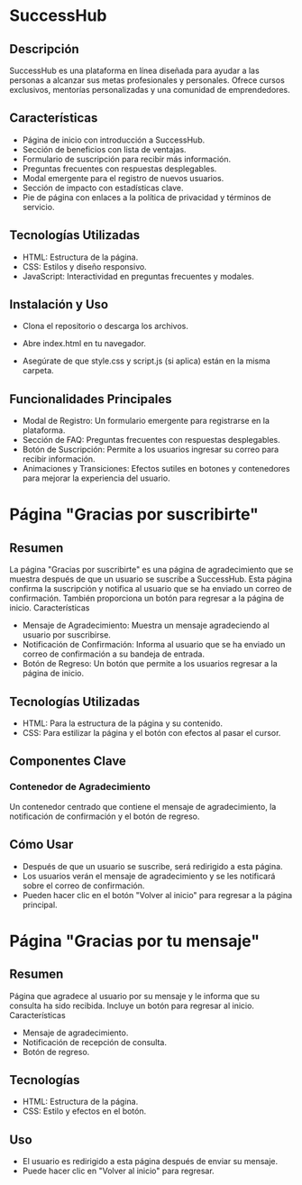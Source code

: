 # SuccessHub

## Descripción

SuccessHub es una plataforma en línea diseñada para ayudar a las personas a alcanzar sus metas profesionales y personales. Ofrece cursos exclusivos, mentorías personalizadas y una comunidad de emprendedores.

 ## Características

- Página de inicio con introducción a SuccessHub.
- Sección de beneficios con lista de ventajas.
- Formulario de suscripción para recibir más información.
- Preguntas frecuentes con respuestas desplegables.
- Modal emergente para el registro de nuevos usuarios.
- Sección de impacto con estadísticas clave.
- Pie de página con enlaces a la política de privacidad y términos de servicio.

## Tecnologías Utilizadas

- HTML: Estructura de la página.
- CSS: Estilos y diseño responsivo.
- JavaScript: Interactividad en preguntas frecuentes y modales.

## Instalación y Uso

- Clona el repositorio o descarga los archivos.

- Abre index.html en tu navegador.

- Asegúrate de que style.css y script.js (si aplica) están en la misma carpeta.

## Funcionalidades Principales

- Modal de Registro: Un formulario emergente para registrarse en la plataforma.
- Sección de FAQ: Preguntas frecuentes con respuestas desplegables.
- Botón de Suscripción: Permite a los usuarios ingresar su correo para recibir información.
- Animaciones y Transiciones: Efectos sutiles en botones y contenedores para mejorar la experiencia del usuario.

# Página "Gracias por suscribirte"
## Resumen

La página "Gracias por suscribirte" es una página de agradecimiento que se muestra después de que un usuario se suscribe a SuccessHub. Esta página confirma la suscripción y notifica al usuario que se ha enviado un correo de confirmación. También proporciona un botón para regresar a la página de inicio.
Características

- Mensaje de Agradecimiento: Muestra un mensaje agradeciendo al usuario por suscribirse.
- Notificación de Confirmación: Informa al usuario que se ha enviado un correo de confirmación a su bandeja de entrada.
- Botón de Regreso: Un botón que permite a los usuarios regresar a la página de inicio.

## Tecnologías Utilizadas

- HTML: Para la estructura de la página y su contenido.
- CSS: Para estilizar la página y el botón con efectos al pasar el cursor.

## Componentes Clave

### Contenedor de Agradecimiento

Un contenedor centrado que contiene el mensaje de agradecimiento, la notificación de confirmación y el botón de regreso.

## Cómo Usar

- Después de que un usuario se suscribe, será redirigido a esta página.
- Los usuarios verán el mensaje de agradecimiento y se les notificará sobre el correo de confirmación.
- Pueden hacer clic en el botón "Volver al inicio" para regresar a la página principal.

# Página "Gracias por tu mensaje"
## Resumen

Página que agradece al usuario por su mensaje y le informa que su consulta ha sido recibida. Incluye un botón para regresar al inicio.
Características

- Mensaje de agradecimiento.
- Notificación de recepción de consulta.
- Botón de regreso.

## Tecnologías

- HTML: Estructura de la página.
- CSS: Estilo y efectos en el botón.

## Uso

- El usuario es redirigido a esta página después de enviar su mensaje.
- Puede hacer clic en "Volver al inicio" para regresar.



